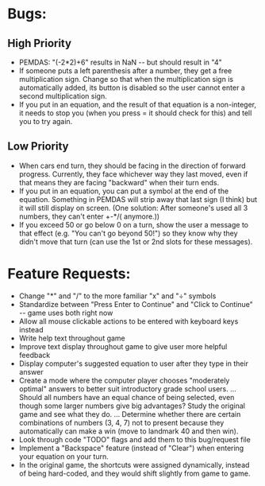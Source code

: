 # Bugs:
## High Priority
- PEMDAS: "(-2*2)+6" results in NaN -- but should result in "4"
- If someone puts a left parenthesis after a number, they get a free multiplication sign. Change so that when the multiplication sign is automatically added, its button is disabled so the user cannot enter a second multiplication sign.
- If you put in an equation, and the result of that equation is a non-integer, it needs to stop you (when you press = it should check for this) and tell you to try again.
## Low Priority
- When cars end turn, they should be facing in the direction of forward progress. Currently, they face whichever way they last moved, even if that means they are facing "backward" when their turn ends.
- If you put in an equation, you can put a symbol at the end of the equation. Something in PEMDAS will strip away that last sign (I think) but it will still display on screen. (One solution: After someone's used all 3 numbers, they can't enter +-*/( anymore.))
- If you exceed 50 or go below 0 on a turn, show the user a message to that effect (e.g. "You can't go beyond 50!") so they know why they didn't move that turn (can use the 1st or 2nd slots for these messages).

# Feature Requests:
- Change "*" and "/" to the more familiar "x" and "÷" symbols
- Standardize between "Press Enter to Continue" and "Click to Continue" -- game uses both right now
- Allow all mouse clickable actions to be entered with keyboard keys instead
- Write help text throughout game
- Improve text display throughout game to give user more helpful feedback
- Display computer's suggested equation to user after they type in their answer
- Create a mode where the computer player chooses "moderately optimal" answers to better suit introductory grade school users.
... Should all numbers have an equal chance of being selected, even though some larger numbers give big advantages? Study the original game and see what they do.
... Determine whether there are certain combinations of numbers (3, 4, 7) not to present because they automatically can make a win (move to landmark 40 and then win).
- Look through code "TODO" flags and add them to this bug/request file
- Implement a "Backspace" feature (instead of "Clear") when entering your equation on your turn.
- In the original game, the shortcuts were assigned dynamically, instead of being hard-coded, and they would shift slightly from game to game.